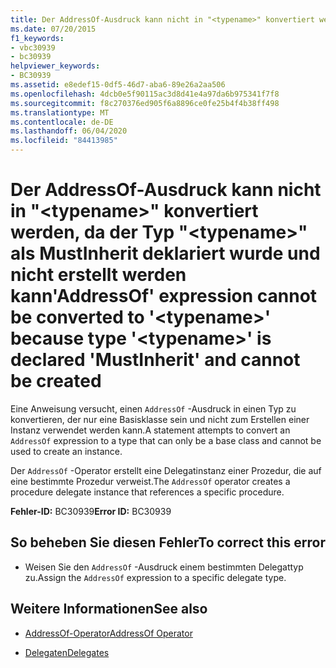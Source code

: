 ```yaml
---
title: Der AddressOf-Ausdruck kann nicht in "<typename>" konvertiert werden, da der Typ "<typename>" als MustInherit deklariert wurde und nicht erstellt werden kann
ms.date: 07/20/2015
f1_keywords:
- vbc30939
- bc30939
helpviewer_keywords:
- BC30939
ms.assetid: e8edef15-0df5-46d7-aba6-89e26a2aa506
ms.openlocfilehash: 4dcb0e5f90115ac3d8d41e4a97da6b975341f7f8
ms.sourcegitcommit: f8c270376ed905f6a8896ce0fe25b4f4b38ff498
ms.translationtype: MT
ms.contentlocale: de-DE
ms.lasthandoff: 06/04/2020
ms.locfileid: "84413985"
---
```

# <a name="addressof-expression-cannot-be-converted-to-typename-because-type-typename-is-declared-mustinherit-and-cannot-be-created"></a><span data-ttu-id="e713b-102">Der AddressOf-Ausdruck kann nicht in "\<typename>" konvertiert werden, da der Typ "\<typename>" als MustInherit deklariert wurde und nicht erstellt werden kann</span><span class="sxs-lookup"><span data-stu-id="e713b-102">'AddressOf' expression cannot be converted to '\<typename>' because type '\<typename>' is declared 'MustInherit' and cannot be created</span></span>
<span data-ttu-id="e713b-103">Eine Anweisung versucht, einen `AddressOf` -Ausdruck in einen Typ zu konvertieren, der nur eine Basisklasse sein und nicht zum Erstellen einer Instanz verwendet werden kann.</span><span class="sxs-lookup"><span data-stu-id="e713b-103">A statement attempts to convert an `AddressOf` expression to a type that can only be a base class and cannot be used to create an instance.</span></span>  
  
 <span data-ttu-id="e713b-104">Der `AddressOf` -Operator erstellt eine Delegatinstanz einer Prozedur, die auf eine bestimmte Prozedur verweist.</span><span class="sxs-lookup"><span data-stu-id="e713b-104">The `AddressOf` operator creates a procedure delegate instance that references a specific procedure.</span></span>  
  
 <span data-ttu-id="e713b-105">**Fehler-ID:** BC30939</span><span class="sxs-lookup"><span data-stu-id="e713b-105">**Error ID:** BC30939</span></span>  
  
## <a name="to-correct-this-error"></a><span data-ttu-id="e713b-106">So beheben Sie diesen Fehler</span><span class="sxs-lookup"><span data-stu-id="e713b-106">To correct this error</span></span>  
  
- <span data-ttu-id="e713b-107">Weisen Sie den `AddressOf` -Ausdruck einem bestimmten Delegattyp zu.</span><span class="sxs-lookup"><span data-stu-id="e713b-107">Assign the `AddressOf` expression to a specific delegate type.</span></span>  
  
## <a name="see-also"></a><span data-ttu-id="e713b-108">Weitere Informationen</span><span class="sxs-lookup"><span data-stu-id="e713b-108">See also</span></span>

- [<span data-ttu-id="e713b-109">AddressOf-Operator</span><span class="sxs-lookup"><span data-stu-id="e713b-109">AddressOf Operator</span></span>](../language-reference/operators/addressof-operator.md)

- [<span data-ttu-id="e713b-110">Delegaten</span><span class="sxs-lookup"><span data-stu-id="e713b-110">Delegates</span></span>](../programming-guide/language-features/delegates/index.md)
